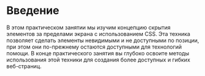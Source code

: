 # Введение

В этом практическом занятии мы изучим концепцию скрытия элементов за пределами экрана с использованием CSS. Эта техника позволяет сделать элементы невидимыми и не доступными по позиции, при этом они по-прежнему остаются доступными для технологий помощи. В конце практического занятия вы глубоко освоите методы использования этой техники для создания более доступных и гибких веб-страниц.
